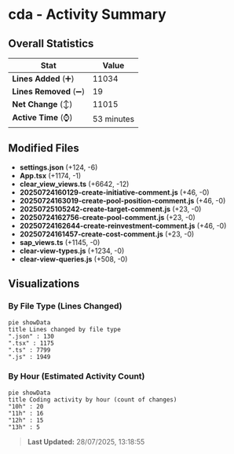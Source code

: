# cda - Activity Summary 

## Overall Statistics

| Stat                   | Value                                                             |
| ---------------------- | ----------------------------------------------------------------- |
| **Lines Added** (➕)   | 11034                                          |
| **Lines Removed** (➖) | 19                                        |
| **Net Change** (↕)    | 11015                |
| **Active Time** (⌚)   | 53 minutes |


## Modified Files
- **settings.json** (+124, -6)
- **App.tsx** (+1174, -1)
- **clear_view_views.ts** (+6642, -12)
- **20250724160129-create-initiative-comment.js** (+46, -0)
- **20250724163019-create-pool-position-comment.js** (+46, -0)
- **20250725105242-create-target-comment.js** (+23, -0)
- **20250724162756-create-pool-comment.js** (+23, -0)
- **20250724162644-create-reinvestment-comment.js** (+46, -0)
- **20250724161457-create-cost-comment.js** (+23, -0)
- **sap_views.ts** (+1145, -0)
- **clear-view-types.js** (+1234, -0)
- **clear-view-queries.js** (+508, -0)

## Visualizations

### By File Type (Lines Changed)

```mermaid
pie showData
title Lines changed by file type
".json" : 130
".tsx" : 1175
".ts" : 7799
".js" : 1949
```

### By Hour (Estimated Activity Count)

```mermaid
pie showData
title Coding activity by hour (count of changes)
"10h" : 20
"11h" : 16
"12h" : 15
"13h" : 5
```


> **Last Updated:** 28/07/2025, 13:18:55